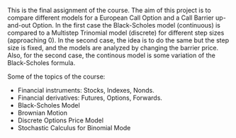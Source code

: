 This is the final assignment of the course. The aim of this project is to compare different models for a European Call Option and a Call Barrier up-and-out Option. In the first case the Black-Scholes model (continuous) is compared to a Multistep Trinomial model (discrete) for different step sizes (approaching 0). In the second case, the idea is to do the same but the step size is fixed, and the models are analyzed by changing the barrier price. Also, for the second case, the continous model is some variation of the Black-Scholes formula.

Some of the topics of the course:

- Financial instruments: Stocks, Indexes, Nonds.
- Financial derivatives: Futures, Options, Forwards.
- Black-Scholes Model
- Brownian Motion
- Discrete Options Price Model
- Stochastic Calculus for Binomial Mode
